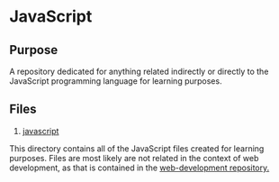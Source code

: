 # JavaScript

## Purpose

A repository dedicated for anything related indirectly or directly to the JavaScript programming language for learning purposes.

## Files

1. [javascript](https://github.com/afshaalzubair/javascript/tree/main/javascript)

This directory contains all of the JavaScript files created for learning purposes. Files are most likely are not related in the context of web development, as that is contained in the [web-development repository.](https://github.com/afshaalzubair/web-development)
